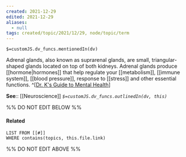 ```yaml
---
created: 2021-12-29 
edited: 2021-12-29
aliases:
  - null
tags: created/topic/2021/12/29, node/topic/term
---
```

`$=customJS.dv_funcs.mentionedIn(dv)`

Adrenal glands, also known as suprarenal glands, are small, triangular-shaped glands located on top of both kidneys. Adrenal glands produce [[hormone|hormones]] that help regulate your [[metabolism]], [[immune system]], [[blood pressure]], response to [[stress]] and other essential functions.
^[[Dr. K's Guide to Mental Health](https://coaching.healthygamer.gg/guide)]

**See**:: [[Neuroscience]]
*`$=customJS.dv_funcs.outlinedIn(dv, this)`*

%% DO NOT EDIT BELOW %%
#### Related 
```dataview
LIST FROM [[#]]
WHERE contains(topics, this.file.link)
```
%% DO NOT EDIT ABOVE %%
